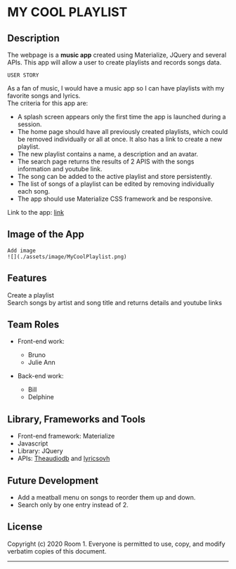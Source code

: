 # MY COOL PLAYLIST

## Description 

The webpage is a __music app__ created using Materialize, JQuery and several APIs. This app will allow a user to create playlists and records songs data. 

```
USER STORY
```
As a fan of music, I would have a music app so I can have playlists with my favorite songs and lyrics.  
The criteria for this app are:   
 - A splash screen appears only the first time the app is launched during a session.  
 - The home page should have all previously created playlists, which could be removed individually or all at once. It also has a link to create a new playlist.  
 - The new playlist contains a name, a description and an avatar.  
 - The search page returns the results of 2 APIS with the songs information and youtube link.  
 - The song can be added to the active playlist and store persistently.   
 - The list of songs of a playlist can be edited by removing individually each song.  
 - The app should use Materialize CSS framework and be responsive. 

 Link to the app: [link]

## Image of the App

```
Add image
![](./assets/image/MyCoolPlaylist.png)
```
 
## Features

Create a playlist  
Search songs by artist and song title and returns details and youtube links


## Team Roles

- Front-end work:  
    - Bruno  
    - Julie Ann  

- Back-end work:   
    - Bill  
    - Delphine  

## Library, Frameworks and Tools

 - Front-end framework: Materialize
 - Javascript 
 - Library: JQuery
 - APIs: [Theaudiodb] and [lyricsovh]  

## Future Development

 - Add a meatball menu on songs to reorder them up and down.
 - Search only by one entry instead of 2.

## License

Copyright (c) 2020 Room 1. Everyone is permitted to use, copy, and modify verbatim copies of this document.

---
[link]: https://sossw1.github.io/Playlist-Creator
[Theaudiodb]: https://www.theaudiodb.com/api_guide.php
[lyricsovh]: https://lyricsovh.docs.apiary.io/#